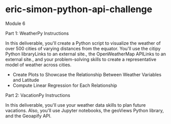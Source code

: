 # eric-simon-python-api-challenge

Module 6 

Part 1: WeatherPy Instructions

In this deliverable, you'll create a Python script to visualize the weather of over 500 cities of varying distances from the equator. You'll use the citipy Python libraryLinks to an external site., the OpenWeatherMap APILinks to an external site., and your problem-solving skills to create a representative model of weather across cities.
* Create Plots to Showcase the Relationship Between Weather Variables and Latitude
* Compute Linear Regression for Each Relationship


Part 2: VacationPy Instructions

In this deliverable, you'll use your weather data skills to plan future vacations. Also, you'll use Jupyter notebooks, the geoViews Python library, and the Geoapify API.
